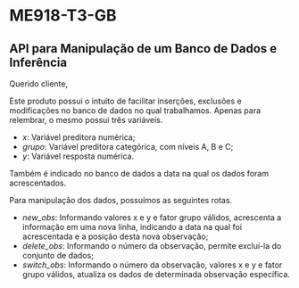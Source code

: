 
<!-- README.md is generated from README.Rmd. Please edit that file -->

# ME918-T3-GB

## API para Manipulação de um Banco de Dados e Inferência

<!-- badges: start -->
<!-- badges: end -->

Querido cliente,

Este produto possui o intuito de facilitar inserções, exclusões e
modificações no banco de dados no qual trabalhamos. Apenas para
relembrar, o mesmo possui três variáveis.

- *x*: Variável preditora numérica;
- *grupo*: Variável preditora categórica, com níveis A, B e C;
- *y*: Variável resposta numérica.

Também é indicado no banco de dados a data na qual os dados foram
acrescentados.

Para manipulação dos dados, possuímos as seguintes rotas.

- *new_obs*: Informando valores x e y e fator grupo válidos, acrescenta
  a informação em uma nova linha, indicando a data na qual foi
  acrescentada e a posição desta nova observação;
- *delete_obs*: Informando o número da observação, permite excluí-la do
  conjunto de dados;
- *switch_obs*: Informando o número da observação, valores x e y e fator
  grupo válidos, atualiza os dados de determinada observação específica.
